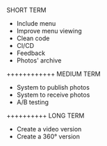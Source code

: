 
SHORT TERM
* Include menu
* Improve menu viewing
* Clean code
* CI/CD
* Feedback
* Photos' archive

++++++++++++
MEDIUM TERM
* System to publish photos
* System to receive photos
* A/B testing


++++++++++
LONG TERM
* Create a video version
* Create a 360° version
